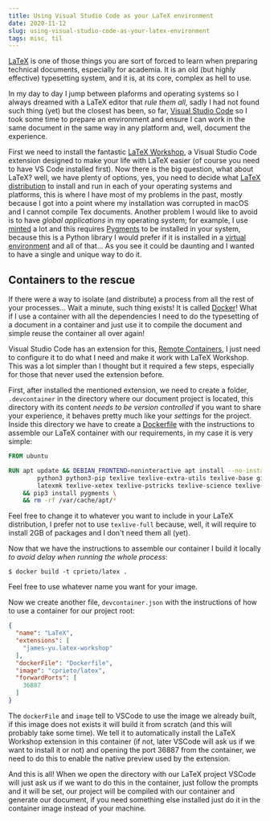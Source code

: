 ```yaml
---
title: Using Visual Studio Code as your LaTeX environment
date: 2020-11-12
slug: using-visual-studio-code-as-your-latex-environment
tags: misc, til
---
```


[LaTeX](https://www.latex-project.org/) is one of those things you are sort of forced to learn when preparing technical documents, especially for academia. It is an old (but highly effective) typesetting system, and it is, at its core, complex as hell to use.

In my day to day I jump between plaforms and operating systems so I always dreamed with a LaTeX editor that _rule them all_, sadly I had not found such thing (yet) but the closest has been, so far, [Visual Studio Code](https://code.visualstudio.com/) so I took some time to prepare an environment and ensure I can work in the same document in the same way in any platform and, well, document the experience.

First we need to install the fantastic [LaTeX Workshop](https://marketplace.visualstudio.com/items?itemName=James-Yu.latex-workshop), a Visual Studio Code extension designed to make your life with LaTeX easier (of course you need to have VS Code installed first). Now there is the big question, what about LaTeX? well, we have plenty of options, yes, you need to decide what [LaTeX distribution](https://www.latex-project.org/get/#tex-distributions) to install and run in each of your operating systems and platforms, this is where I have most of my problems in the past, mostly because I got into a point where my installation was corrupted in macOS and I cannot compile Tex documents. Another problem I would like to avoid is to have _global applications_ in my operating system; for example, I use [minted](https://ctan.org/pkg/minted?lang=en) a lot and this requires [Pygments](https://pygments.org/) to be installed in your system, because this is a Python library I would prefer if it is installed in a [virtual environment](https://docs.python.org/3/tutorial/venv.html) and all of that... As you see it could be daunting and I wanted to have a single and unique way to do it.

## Containers to the rescue

If there were a way to isolate (and distribute) a process from all the rest of your processes... Wait a minute, such thing exists! It is called [Docker](https://www.docker.com/)! What if I use a container with all the dependencies I need to do the typesetting of a document in a container and just use it to compile the document and simple reuse the container all over again!

Visual Studio Code has an extension for this, [Remote Containers](https://marketplace.visualstudio.com/items?itemName=ms-vscode-remote.remote-containers), I just need to configure it to do what I need and make it work with LaTeX Workshop. This was a lot simpler than I thought but it required a few steps, especially for those that never used the extension before.

First, after installed the mentioned extension, we need to create a folder, `.devcontainer` in the directory where our document project is located, this directory with its content _needs to be version controlled_ if you want to share your experience, it behaves pretty much like your _settings_ for the project. Inside this directory we have to create a [Dockerfile](https://docs.docker.com/engine/reference/builder/) with the instructions to assemble our LaTeX container with our requirements, in my case it is very simple:

```dockerfile
FROM ubuntu

RUN apt update && DEBIAN_FRONTEND=noninteractive apt install --no-install-recommends -y \
        python3 python3-pip texlive texlive-extra-utils texlive-base git \
        latexmk texlive-xetex texlive-pstricks texlive-science texlive-publishers \
    && pip3 install pygments \
    && rm -rf /var/cache/apt/*
```

Feel free to change it to whatever you want to include in your LaTeX distribution, I prefer not to use `texlive-full` because, well, it will require to install 2GB of packages and I don't need them all (yet).

Now that we have the instructions to assemble our container I build it locally _to avoid delay when running the whole process_:

```console
$ docker build -t cprieto/latex .
```

Feel free to use whatever name you want for your image.

Now we create another file, `devcontainer.json` with the instructions of how to use a container for our project root:

```json
{
  "name": "LaTeX",
  "extensions": [
    "james-yu.latex-workshop"
  ],
  "dockerFile": "Dockerfile",
  "image": "cprieto/latex",
  "forwardPorts": [
    36887
  ]
}
```

The `dockerFile` and `image` tell to VSCode to use the image we already built, if this image does not exists it will build it from scratch (and this will probably take some time). We tell it to automatically install the LaTeX Workshop extension in this container (if not, later VSCode will ask us if we want to install it or not) and opening the port 36887 from the container, we need to do this to enable the native preview used by the extension.

And this is all! When we open the directory with our LaTeX project VSCode will just ask us if we want to do this in the container, just follow the prompts and it will be set, our project will be compiled with our container and generate our document, if you need something else installed just do it in the container image instead of your machine.
